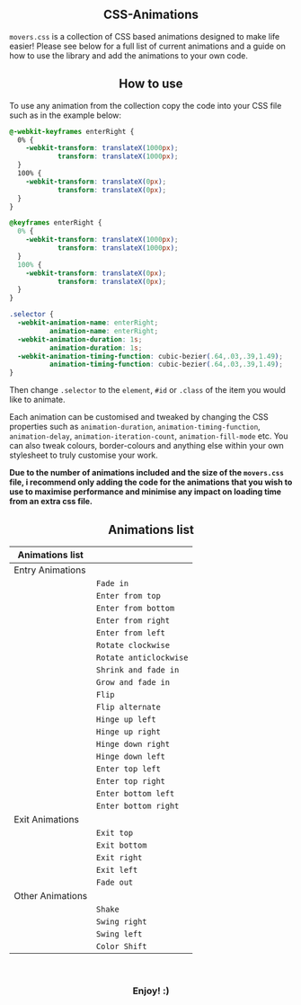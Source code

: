 <h2 align="center">CSS-Animations</h2>

`movers.css` is a collection of CSS based animations designed to make life easier! Please see below for a full list of current animations and a guide on how to use the library and add the animations to your own code.

<h2 align="center">How to use</h2>
To use any animation from the collection copy the code into your CSS file such as in the example below:

```css
@-webkit-keyframes enterRight {
  0% {
    -webkit-transform: translateX(1000px);
            transform: translateX(1000px);
  }
  100% {
    -webkit-transform: translateX(0px);
            transform: translateX(0px);
  }
}

@keyframes enterRight {
  0% {
    -webkit-transform: translateX(1000px);
            transform: translateX(1000px);
  }
  100% {
    -webkit-transform: translateX(0px);
            transform: translateX(0px);
  }
}

.selector {
  -webkit-animation-name: enterRight;
          animation-name: enterRight;
  -webkit-animation-duration: 1s;
          animation-duration: 1s;
  -webkit-animation-timing-function: cubic-bezier(.64,.03,.39,1.49);
          animation-timing-function: cubic-bezier(.64,.03,.39,1.49);
}
```

Then change `.selector` to the `element`, `#id` or `.class` of the item you would like to animate.

Each animation can be customised and tweaked by changing the CSS properties such as `animation-duration`, `animation-timing-function`, `animation-delay`, `animation-iteration-count`, `animation-fill-mode` etc. You can also tweak colours, border-colours and anything else within your own stylesheet to truly customise your work.

**Due to the number of animations included and the size of the `movers.css` file, i recommend only adding the code for the animations that you wish to use to maximise performance and minimise any impact on loading time from an extra css file.**

<h2 align="center">Animations list</h2>

| Animations list   |                       |
| ----------------- | ----------------------|
| Entry Animations  |                       |
|                   | `Fade in`             |
|                   | `Enter from top`      |
|                   | `Enter from bottom`   |
|                   | `Enter from right`    |
|                   | `Enter from left`     |
|                   | `Rotate clockwise`    |
|                   | `Rotate anticlockwise`|
|                   | `Shrink and fade in`  |
|                   | `Grow and fade in`    |
|                   | `Flip`                |
|                   | `Flip alternate`      |
|                   | `Hinge up left`       |
|                   | `Hinge up right`      |
|                   | `Hinge down right`    |
|                   | `Hinge down left`     |
|                   | `Enter top left`      |
|                   | `Enter top right`     |
|                   | `Enter bottom left`   |
|                   | `Enter bottom right`  |
| Exit Animations   |                       |
|                   | `Exit top`            |
|                   | `Exit bottom`         |
|                   | `Exit right`          |
|                   | `Exit left`           |
|                   | `Fade out`            |
| Other Animations  |                       |
|                   | `Shake`               |
|                   | `Swing right`         |
|                   | `Swing left`          |
|                   | `Color Shift`         |


<br>
<h3 align="center">Enjoy! :)</h3>
